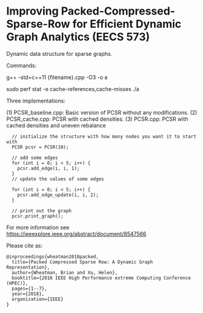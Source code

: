 # Improving Packed-Compressed-Sparse-Row for Efficient Dynamic Graph Analytics (EECS 573)

Dynamic data structure for sparse graphs.

Commands:

g++ -std=c++11 {filename}.cpp -O3 -o a

sudo perf stat -e cache-references,cache-misses ./a

Three implementations:

(1) PCSR_baseline.cpp: Basic version of PCSR without any modifications.
(2) PCSR_cache.cpp: PCSR with cached densities.
(3) PCSR.cpp: PCSR with cached densities and uneven rebalance



```
  // initialize the structure with how many nodes you want it to start with
  PCSR pcsr = PCSR(10);

  // add some edges
  for (int i = 0; i < 5; i++) {
    pcsr.add_edge(i, i, 1);
  }
  // update the values of some edges

  for (int i = 0; i < 5; i++) {
    pcsr.add_edge_update(i, i, 2);
  }

  // print out the graph
  pcsr.print_graph();
```

For more information see https://ieeexplore.ieee.org/abstract/document/8547566

Please cite as:
```
@inproceedings{wheatman2018packed,
  title={Packed Compressed Sparse Row: A Dynamic Graph Representation},
  author={Wheatman, Brian and Xu, Helen},
  booktitle={2018 IEEE High Performance extreme Computing Conference (HPEC)},
  pages={1--7},
  year={2018},
  organization={IEEE}
}
```
